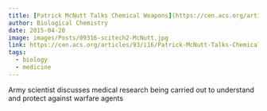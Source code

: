 ```yaml
---
title: [Patrick McNutt Talks Chemical Weapons](https://cen.acs.org/articles/93/i16/Patrick-McNutt-Talks-Chemical-Weapons.html)
author: Biological Chemistry
date: 2015-04-20
image: images/Posts/09316-scitech2-McNutt.jpg
link: https://cen.acs.org/articles/93/i16/Patrick-McNutt-Talks-Chemical-Weapons.html
tags:
  - biology
  - medicine
---
```


Army scientist discusses medical research being carried out to understand and protect against warfare agents

